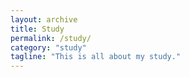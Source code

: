 ```yaml
---
layout: archive
title: Study
permalink: /study/
category: "study"
tagline: "This is all about my study."
---
```

